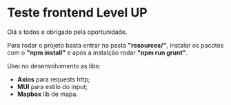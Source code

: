 # Teste frontend Level UP

Olá a todos e obrigado pela oportunidade.

Para rodar o projeto basta entrar na pasta **"resources/"**, instalar os pacotes com o **"npm install"** e após a instalção rodar **"npm run grunt"**.

Usei no desenvolvimento as libs:

* **Axios** para requests http;
* **MUI** para estilo do input;
* **Mapbox** lib de mapa.
